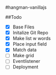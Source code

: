 #hangman-vanillajs

##Todo
- [x] Base Files
- [x] Initalize Git Repo
- [x] Make list w words
- [x] Place input field
- [x] Match data
- [ ] Make grid
- [ ] Eventlistener
- [ ] Deployment